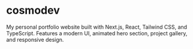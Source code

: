 # cosmodev
My personal portfolio website built with Next.js, React, Tailwind CSS, and TypeScript. Features a modern UI, animated hero section, project gallery, and responsive design.
